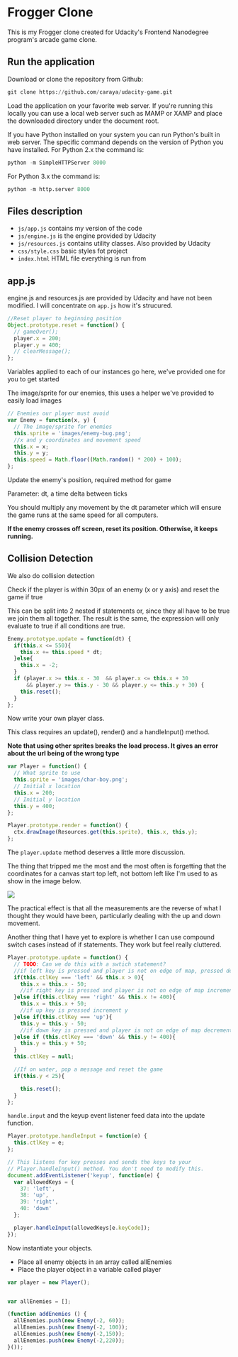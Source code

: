 # Frogger Clone

This is my Frogger clone created for Udacity's Frontend Nanodegree program's arcade game clone.

## Run the application

Download or clone the repository from Github:

```python
git clone https://github.com/caraya/udacity-game.git
```

Load the application on your favorite web server. If you're running this locally you can use a local web server such as MAMP or XAMP and place the downloaded directory under the document root.

If you have Python installed on your system you can run Python's built in web server. The specific command depends on the version of Python you have installed. For Python 2.x the command is:

```python
python -m SimpleHTTPServer 8000
```

For Python 3.x the command is:

```python
python -m http.server 8000
```

## Files description

* `js/app.js` contains my version of the code
* `js/engine.js` is the engine provided by Udacity
* `js/resources.js` contains utility classes. Also provided by Udacity
* `css/style.css` basic styles fot project
* `index.html` HTML file everything is run from

## app.js

engine.js and resources.js are provided by Udacity and have not been modified. I will concentrate on `app.js` how it's strucured.

```javascript
//Reset player to beginning position
Object.prototype.reset = function() {
  // gameOver();
  player.x = 200;
  player.y = 400;
  // clearMessage();
};
```

Variables applied to each of our instances go here, we've provided one for you to get started

The image/sprite for our enemies, this uses a helper we've provided to easily load images

```javascript
// Enemies our player must avoid
var Enemy = function(x, y) {
  // The image/sprite for enemies
  this.sprite = 'images/enemy-bug.png';
  //x and y coordinates and movement speed
  this.x = x;
  this.y = y;
  this.speed = Math.floor((Math.random() * 200) + 100);
};
```

Update the enemy's position, required method for game

Parameter: dt, a time delta between ticks

You should multiply any movement by the dt parameter which will ensure the game runs at the same speed for all computers.

**If the enemy crosses off screen, reset its position. Otherwise, it keeps running.**


##  Collision Detection

We also do collision detection

Check if the player is within 30px of an enemy (x or y axis) and reset the game if true

This can be split into 2 nested if statements or, since they all have to be true we join them all together. The result is the same, the expression will only evaluate to true if all conditions are true.

```javascript
Enemy.prototype.update = function(dt) {
  if(this.x <= 550){
    this.x += this.speed * dt;
  }else{
    this.x = -2;
  }
  if (player.x >= this.x - 30  && player.x <= this.x + 30
      && player.y >= this.y - 30 && player.y <= this.y + 30) {
    this.reset();
  }
};
```

Now write your own player class.

This class requires an update(), render() and a handleInput() method.

**Note that using other sprites breaks the load process. It gives an error about the url being of the wrong type**

```javascript
var Player = function() {
  // What sprite to use
  this.sprite = 'images/char-boy.png';
  // Initial x location
  this.x = 200;
  // Initial y location
  this.y = 400;
};

Player.prototype.render = function() {
  ctx.drawImage(Resources.get(this.sprite), this.x, this.y);
};
```

The `player.update` method deserves a little more discussion.

The thing that tripped me the most and the most often is forgetting that the coordinates for a canvas start top left, not bottom left like I'm used to as show in the image below.

![](http://media.creativebloq.futurecdn.net/sites/creativebloq.com/files/images/2013/05/Hannah/canvas1.jpg)

The practical effect is that all the measurements are the reverse of what I thought they would have been, particularly dealing with the up and down movement.

Another thing that I have yet to explore is whether I can use compound switch cases instead of if statements. They work but feel really cluttered.

```javascript
Player.prototype.update = function() {
  // TODO: Can we do this with a swtich statement?
  //if left key is pressed and player is not on edge of map, pressed decrement x
  if(this.ctlKey === 'left' && this.x > 0){
    this.x = this.x - 50;
    //if right key is pressed and player is not on edge of map increment x
  }else if(this.ctlKey === 'right' && this.x != 400){
    this.x = this.x + 50;
    //if up key is pressed increment y
  }else if(this.ctlKey === 'up'){
    this.y = this.y - 50;
    //if down key is pressed and player is not on edge of map decrement y
  }else if (this.ctlKey === 'down' && this.y != 400){
    this.y = this.y + 50;
  }
  this.ctlKey = null;

  //If on water, pop a message and reset the game
  if(this.y < 25){

    this.reset();
  }
};
```
`handle.input` and the keyup event listener feed data into the update function.

```javascript
Player.prototype.handleInput = function(e) {
  this.ctlKey = e;
};

// This listens for key presses and sends the keys to your
// Player.handleInput() method. You don't need to modify this.
document.addEventListener('keyup', function(e) {
  var allowedKeys = {
    37: 'left',
    38: 'up',
    39: 'right',
    40: 'down'
  };

  player.handleInput(allowedKeys[e.keyCode]);
});
```

Now instantiate your objects.

* Place all enemy objects in an array called allEnemies
* Place the player object in a variable called player


```javascript
var player = new Player();


var allEnemies = [];

(function addEnemies () {
  allEnemies.push(new Enemy(-2, 60));
  allEnemies.push(new Enemy(-2, 100));
  allEnemies.push(new Enemy(-2,150));
  allEnemies.push(new Enemy(-2,220));
}());
```
